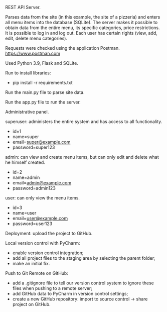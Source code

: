 REST API Server. 

Parses data from the site (in this example, the site of a pizzeria) and enters all menu items into the database (SQLite). 
The server makes it possible to obtain data from the entire menu, its specific categories, price restrictions.
It is possible to log in and log out.
Each user has certain rights (view, add, edit, delete menu categories).

Requests were checked using the application Postman.
https://www.postman.com

Used Python 3.9, Flask and SQLite.

Run to install libraries:
- pip install -r requirements.txt

Run the main.py file to parse site data.

Run the app.py file to run the server.


Administrative panel.

superuser: administers the entire system and has access to all functionality.
- id=1
- name=super
- email=super@example.com
- password=super123

admin: can view and create menu items, but can only edit and delete what he himself created.
- id=2
- name=admin
- email=admin@example.com
- password=admin123

user: can only view the menu items.
- id=3
- name=user
- email=user@example.com
- password=user123


Deployment: upload the project to GitHub.

Local version control with PyCharm:
- enable version control integration;
- add all project files to the staging area by selecting the parent folder;
- make an initial fix.

Push to Git Remote on GitHub:
- add a .gitignore file to tell our version control system to ignore these files when pushing to a remote server;
- add GitHub data to PyCharm in version control settings;
- create a new GitHub repository: import to source control -> share project on GitHub.